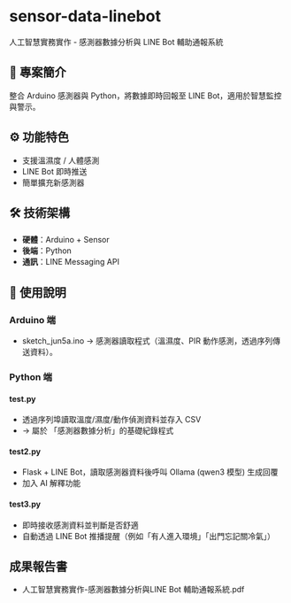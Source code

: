 # sensor-data-linebot
人工智慧實務實作 - 感測器數據分析與 LINE Bot 輔助通報系統

## 📖 專案簡介
整合 Arduino 感測器與 Python，將數據即時回報至 LINE Bot，適用於智慧監控與警示。

## ⚙️ 功能特色
- 支援溫濕度 / 人體感測
- LINE Bot 即時推送
- 簡單擴充新感測器

## 🛠️ 技術架構
- **硬體**：Arduino + Sensor
- **後端**：Python
- **通訊**：LINE Messaging API

## 🚀 使用說明
### Arduino 端
 - sketch_jun5a.ino → 感測器讀取程式（溫濕度、PIR 動作感測，透過序列傳送資料）。

### Python 端
#### test.py
 - 透過序列埠讀取溫度/濕度/動作偵測資料並存入 CSV
  - → 屬於 「感測器數據分析」的基礎紀錄程式

#### test2.py
 - Flask + LINE Bot，讀取感測器資料後呼叫 Ollama (qwen3 模型) 生成回覆
 - 加入 AI 解釋功能

#### test3.py
 - 即時接收感測資料並判斷是否舒適
 - 自動透過 LINE Bot 推播提醒（例如「有人進入環境」「出門忘記關冷氣」）



## 成果報告書
 - 人工智慧實務實作-感測器數據分析與LINE Bot 輔助通報系統.pdf
